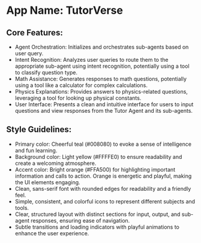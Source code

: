 # **App Name**: TutorVerse

## Core Features:

- Agent Orchestration: Initializes and orchestrates sub-agents based on user query.
- Intent Recognition: Analyzes user queries to route them to the appropriate sub-agent using intent recognition, potentially using a tool to classify question type.
- Math Assistance: Generates responses to math questions, potentially using a tool like a calculator for complex calculations.
- Physics Explanations: Provides answers to physics-related questions, leveraging a tool for looking up physical constants.
- User Interface: Presents a clean and intuitive interface for users to input questions and view responses from the Tutor Agent and its sub-agents.

## Style Guidelines:

- Primary color: Cheerful teal (#008080) to evoke a sense of intelligence and fun learning.
- Background color: Light yellow (#FFFFE0) to ensure readability and create a welcoming atmosphere.
- Accent color: Bright orange (#FFA500) for highlighting important information and calls to action. Orange is energetic and playful, making the UI elements engaging.
- Clean, sans-serif font with rounded edges for readability and a friendly feel.
- Simple, consistent, and colorful icons to represent different subjects and tools.
- Clear, structured layout with distinct sections for input, output, and sub-agent responses, ensuring ease of navigation.
- Subtle transitions and loading indicators with playful animations to enhance the user experience.